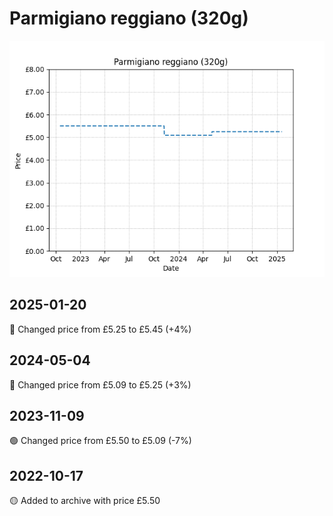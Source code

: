 # Parmigiano reggiano (320g)
![](charts/product-98385011.png)
## 2025-01-20
🔴 Changed price from £5.25 to £5.45 (+4%)
## 2024-05-04
🔴 Changed price from £5.09 to £5.25 (+3%)
## 2023-11-09
🟢 Changed price from £5.50 to £5.09 (-7%)
## 2022-10-17
🟡 Added to archive with price £5.50